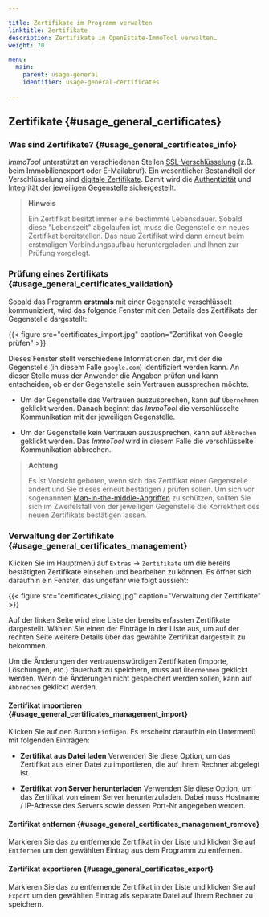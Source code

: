 ```yaml
---

title: Zertifikate im Programm verwalten
linktitle: Zertifikate
description: Zertifikate in OpenEstate-ImmoTool verwalten…
weight: 70

menu:
  main:
    parent: usage-general
    identifier: usage-general-certificates

---
```


## Zertifikate {#usage_general_certificates}


### Was sind Zertifikate? {#usage_general_certificates_info}

*ImmoTool* unterstützt an verschiedenen Stellen [SSL-Verschlüsselung](http://de.wikipedia.org/wiki/Transport_Layer_Security) (z.B. beim Immobilienexport oder E-Mailabruf). Ein wesentlicher Bestandteil der Verschlüsselung sind [digitale Zertifikate](http://de.wikipedia.org/wiki/Digitales_Zertifikat). Damit wird die [Authentizität](http://de.wikipedia.org/wiki/Authentizit%C3%A4t) und [Integrität](http://de.wikipedia.org/wiki/Integrit%C3%A4t_%28Informationssicherheit%29) der jeweiligen Gegenstelle sichergestellt.

> **Hinweis**
>
> Ein Zertifikat besitzt immer eine bestimmte Lebensdauer. Sobald diese "Lebenszeit" abgelaufen ist, muss die Gegenstelle ein neues Zertifikat bereitstellen. Das neue Zertifikat wird dann erneut beim erstmaligen Verbindungsaufbau heruntergeladen und Ihnen zur Prüfung vorgelegt.


### Prüfung eines Zertifikats {#usage_general_certificates_validation}

Sobald das Programm **erstmals** mit einer Gegenstelle verschlüsselt kommuniziert, wird das folgende Fenster mit den Details des Zertifikats der Gegenstelle dargestellt:

{{< figure src="certificates_import.jpg" caption="Zertifikat von Google prüfen" >}}

Dieses Fenster stellt verschiedene Informationen dar, mit der die Gegenstelle (in diesem Falle `google.com`) identifiziert werden kann. An dieser Stelle muss der Anwender die Angaben prüfen und kann entscheiden, ob er der Gegenstelle sein Vertrauen aussprechen möchte.

- Um der Gegenstelle das Vertrauen auszusprechen, kann auf `Übernehmen` geklickt werden. Danach beginnt das *ImmoTool* die verschlüsselte Kommunikation mit der jeweiligen Gegenstelle.

- Um der Gegenstelle kein Vertrauen auszusprechen, kann auf `Abbrechen` geklickt werden. Das *ImmoTool* wird in diesem Falle die verschlüsselte Kommunikation abbrechen.

> **Achtung**
>
> Es ist Vorsicht geboten, wenn sich das Zertifikat einer Gegenstelle ändert und Sie dieses erneut bestätigen / prüfen sollen. Um sich vor sogenannten [Man-in-the-middle-Angriffen](http://de.wikipedia.org/wiki/Man-in-the-middle-Angriff) zu schützen, sollten Sie sich im Zweifelsfall von der jeweiligen Gegenstelle die Korrektheit des neuen Zertifikats bestätigen lassen.


### Verwaltung der Zertifikate {#usage_general_certificates_management}

Klicken Sie im Hauptmenü auf `Extras` → `Zertifikate` um die bereits bestätigten Zertifikate einsehen und bearbeiten zu können. Es öffnet sich daraufhin ein Fenster, das ungefähr wie folgt aussieht:

{{< figure src="certificates_dialog.jpg" caption="Verwaltung der Zertifikate" >}}

Auf der linken Seite wird eine Liste der bereits erfassten Zertifikate dargestellt. Wählen Sie einen der Einträge in der Liste aus, um auf der rechten Seite weitere Details über das gewählte Zertifikat dargestellt zu bekommen.

Um die Änderungen der vertrauenswürdigen Zertifikaten (Importe, Löschungen, etc.) dauerhaft zu speichern, muss auf `Übernehmen` geklickt werden. Wenn die Änderungen nicht gespeichert werden sollen, kann auf `Abbrechen` geklickt werden.


#### Zertifikat importieren {#usage_general_certificates_management_import}

Klicken Sie auf den Button `Einfügen`. Es erscheint daraufhin ein Untermenü mit folgenden Einträgen:


-   **Zertifikat aus Datei laden**
    Verwenden Sie diese Option, um das Zertifikat aus einer Datei zu importieren, die auf Ihrem Rechner abgelegt ist.


-   **Zertifikat von Server herunterladen**
    Verwenden Sie diese Option, um das Zertifikat von einem Server herunterzuladen. Dabei muss Hostname / IP-Adresse des Servers sowie dessen Port-Nr angegeben werden.


#### Zertifikat entfernen {#usage_general_certificates_management_remove}

Markieren Sie das zu entfernende Zertifikat in der Liste und klicken Sie auf `Entfernen` um den gewählten Eintrag aus dem Programm zu entfernen.


#### Zertifikat exportieren {#usage_general_certificates_export}

Markieren Sie das zu entfernende Zertifikat in der Liste und klicken Sie auf `Export` um den gewählten Eintrag als separate Datei auf Ihrem Rechner zu speichern.

